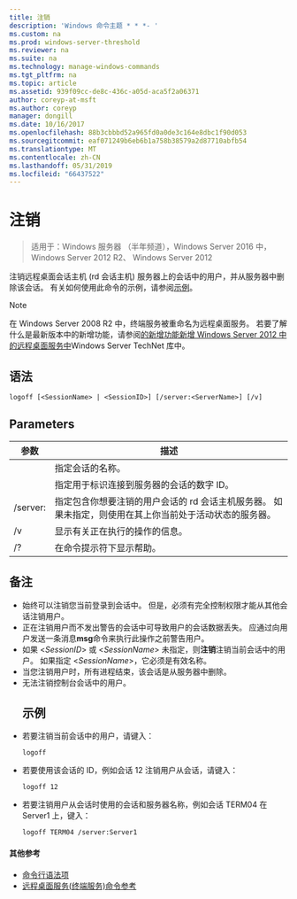 ```yaml
---
title: 注销
description: 'Windows 命令主题 * * *- '
ms.custom: na
ms.prod: windows-server-threshold
ms.reviewer: na
ms.suite: na
ms.technology: manage-windows-commands
ms.tgt_pltfrm: na
ms.topic: article
ms.assetid: 939f09cc-de8c-436c-a05d-aca5f2a06371
author: coreyp-at-msft
ms.author: coreyp
manager: dongill
ms.date: 10/16/2017
ms.openlocfilehash: 88b3cbbbd52a965fd0a0de3c164e8dbc1f90d053
ms.sourcegitcommit: eaf071249b6eb6b1a758b38579a2d87710abfb54
ms.translationtype: MT
ms.contentlocale: zh-CN
ms.lasthandoff: 05/31/2019
ms.locfileid: "66437522"
---
```

# <a name="logoff"></a>注销

>适用于：Windows 服务器 （半年频道），Windows Server 2016 中，Windows Server 2012 R2、 Windows Server 2012

注销远程桌面会话主机 (rd 会话主机) 服务器上的会话中的用户，并从服务器中删除该会话。
有关如何使用此命令的示例，请参阅[示例](#BKMK_examples)。

> [!NOTE]
> 在 Windows Server 2008 R2 中，终端服务被重命名为远程桌面服务。 若要了解什么是最新版本中的新增功能，请参阅[的新增功能新增 Windows Server 2012 中的远程桌面服务中](https://technet.microsoft.com/library/hh831527)Windows Server TechNet 库中。

## <a name="syntax"></a>语法
```
logoff [<SessionName> | <SessionID>] [/server:<ServerName>] [/v]
```
## <a name="parameters"></a>Parameters

|      参数       |                                                                             描述                                                                              |
|----------------------|----------------------------------------------------------------------------------------------------------------------------------------------------------------------|
|    <SessionName>     |                                                                  指定会话的名称。                                                                  |
|     <SessionID>      |                                                 指定用于标识连接到服务器的会话的数字 ID。                                                 |
| /server:<ServerName> | 指定包含你想要注销的用户会话的 rd 会话主机服务器。 如果未指定，则使用在其上你当前处于活动状态的服务器。 |
|          /v          |                                                       显示有关正在执行的操作的信息。                                                        |
|          /?          |                                                                 在命令提示符下显示帮助。                                                                 |

## <a name="remarks"></a>备注
- 始终可以注销您当前登录到会话中。 但是，必须有完全控制权限才能从其他会话注销用户。
- 正在注销用户而不发出警告的会话中可导致用户的会话数据丢失。 应通过向用户发送一条消息**msg**命令来执行此操作之前警告用户。
- 如果 <*SessionID*> 或 <*SessionName*> 未指定，则**注销**注销当前会话中的用户。 如果指定 <*SessionName*>，它必须是有效名称。
- 当您注销用户时，所有进程结束，该会话是从服务器中删除。
- 无法注销控制台会话中的用户。
  ## <a name="BKMK_examples"></a>示例
- 若要注销当前会话中的用户，请键入：
  ```
  logoff
  ```
- 若要使用该会话的 ID，例如会话 12 注销用户从会话，请键入：
  ```
  logoff 12
  ```
- 若要注销用户从会话时使用的会话和服务器名称，例如会话 TERM04 在 Server1 上，键入：
  ```
  logoff TERM04 /server:Server1
  ```

#### <a name="additional-references"></a>其他参考
-   [命令行语法项](command-line-syntax-key.md)
-   [远程桌面服务&#40;终端服务&#41;命令参考](remote-desktop-services-terminal-services-command-reference.md)
